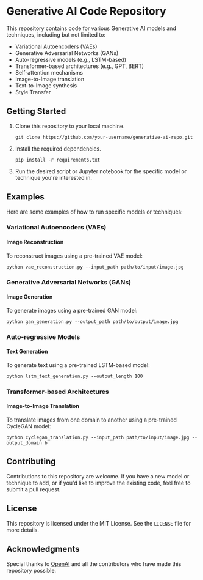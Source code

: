 # Generative AI Code Repository

This repository contains code for various Generative AI models and techniques, including but not limited to:

- Variational Autoencoders (VAEs)
- Generative Adversarial Networks (GANs)
- Auto-regressive models (e.g., LSTM-based)
- Transformer-based architectures (e.g., GPT, BERT)
- Self-attention mechanisms
- Image-to-Image translation
- Text-to-Image synthesis
- Style Transfer

## Getting Started

1. Clone this repository to your local machine.

    ```shell
    git clone https://github.com/your-username/generative-ai-repo.git
    ```

2. Install the required dependencies.

    ```shell
    pip install -r requirements.txt
    ```

3. Run the desired script or Jupyter notebook for the specific model or technique you're interested in.

## Examples

Here are some examples of how to run specific models or techniques:

### Variational Autoencoders (VAEs)

#### Image Reconstruction

To reconstruct images using a pre-trained VAE model:

```shell
python vae_reconstruction.py --input_path path/to/input/image.jpg
```

### Generative Adversarial Networks (GANs)

#### Image Generation

To generate images using a pre-trained GAN model:

```shell
python gan_generation.py --output_path path/to/output/image.jpg
```

### Auto-regressive Models

#### Text Generation

To generate text using a pre-trained LSTM-based model:

```shell
python lstm_text_generation.py --output_length 100
```

### Transformer-based Architectures

#### Image-to-Image Translation

To translate images from one domain to another using a pre-trained CycleGAN model:

```shell
python cyclegan_translation.py --input_path path/to/input/image.jpg --output_domain b
```

## Contributing

Contributions to this repository are welcome. If you have a new model or technique to add, or if you'd like to improve the existing code, feel free to submit a pull request.

## License

This repository is licensed under the MIT License. See the `LICENSE` file for more details.

## Acknowledgments

Special thanks to [OpenAI](https://openai.com) and all the contributors who have made this repository possible.
